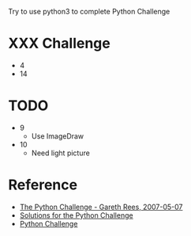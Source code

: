 Try to use python3 to complete Python Challenge


XXX Challenge
=============
- 4
- 14

TODO
====
- 9
  - Use ImageDraw
- 10
  - Need light picture

Reference
=========

- [The Python Challenge - Gareth Rees, 2007-05-07](http://garethrees.org/2007/05/07/python-challenge/)
- [Solutions for the Python Challenge](http://holger.thoelking.name/python-challenge/all)
- [Python Challenge](http://www.pythonchallenge.com)
